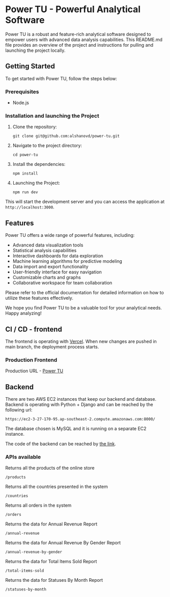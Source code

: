 # Power TU - Powerful Analytical Software

Power TU is a robust and feature-rich analytical software designed to empower users with advanced data analysis capabilities. This README.md file provides an overview of the project and instructions for pulling and launching the project locally.

## Getting Started

To get started with Power TU, follow the steps below:

### Prerequisites

- Node.js

### Installation and launching the Project

1. Clone the repository:

    ```shell
    git clone git@github.com:alshanovd/power-tu.git
    ```

2. Navigate to the project directory:

    ```shell
    cd power-tu
    ```

3. Install the dependencies:

    ```shell
    npm install
    ```

4. Launching the Project:

    ```shell
    npm run dev
    ```

This will start the development server and you can access the application at `http://localhost:3000`.

## Features

Power TU offers a wide range of powerful features, including:

- Advanced data visualization tools
- Statistical analysis capabilities
- Interactive dashboards for data exploration
- Machine learning algorithms for predictive modeling
- Data import and export functionality
- User-friendly interface for easy navigation
- Customizable charts and graphs
- Collaborative workspace for team collaboration

Please refer to the official documentation for detailed information on how to utilize these features effectively.

We hope you find Power TU to be a valuable tool for your analytical needs. Happy analyzing!

## CI / CD - frontend

The frontend is operating with [Vercel](https://vercel.com/). When new changes are pushed in main branch, the deployment process starts.

### Production Frontend
Production URL - [Power TU](https://power-tu.vercel.app/)

## Backend

There are two AWS EC2 instances that keep our backend and database.
Backend is operating with Python + Django and can be reached by the following url:

```
https://ec2-3-27-170-95.ap-southeast-2.compute.amazonaws.com:8000/
```
The database chosen is MySQL and it is running on a separate EC2 instance.

The code of the backend can be reached by [the link](https://github.com/alshanovd/power-tu-api).

### APIs available

Returns all the products of the online store
```
/products
```

Returns all the countries presented in the system
```
/countries
```

Returns all orders in the system
```
/orders
```

Returns the data for Annual Revenue Report
```
/annual-revenue
```

Returns the data for Annual Revenue By Gender Report
```
/annual-revenue-by-gender
```

Returns the data for Total Items Sold Report
```
/total-items-sold
```

Returns the data for Statuses By Month Report
```
/statuses-by-month
```